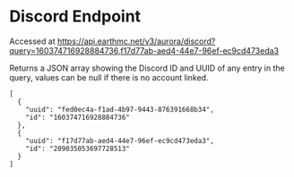 # Discord Endpoint
Accessed at https://api.earthmc.net/v3/aurora/discord?query=160374716928884736,f17d77ab-aed4-44e7-96ef-ec9cd473eda3

Returns a JSON array showing the Discord ID and UUID of any entry in the query, values can be null if there is no account linked.
```json5
[
  {
    "uuid": "fed0ec4a-f1ad-4b97-9443-876391668b34",
    "id": "160374716928884736"
  },
  {
    "uuid": "f17d77ab-aed4-44e7-96ef-ec9cd473eda3",
    "id": "209035053697728513"
  }
]
```